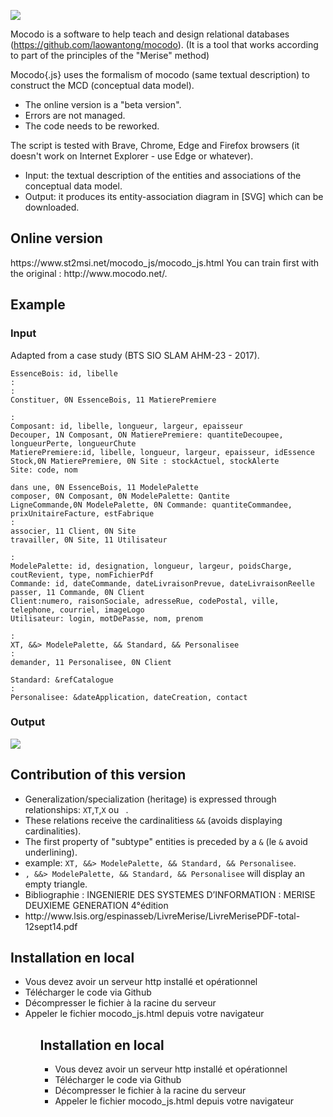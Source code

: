 ![](https://www.st2msi.net/img/mocodo_js.svg)

Mocodo is a software to help teach and design relational databases (https://github.com/laowantong/mocodo).
(It is a tool that works according to part of the principles of the "Merise" method)

Mocodo{.js} uses the formalism of mocodo (same textual description) to construct the MCD (conceptual data model). 
- The online version is a "beta version".
- Errors are not managed.
- The code needs to be reworked.

The script is tested with Brave, Chrome, Edge and Firefox browsers (it doesn't work on Internet Explorer - use Edge or whatever).
- Input: the textual description of the entities and associations of the conceptual data model.
- Output: it produces its entity-association diagram in [SVG] which can be downloaded.
<h2>Online version</h2>
https://www.st2msi.net/mocodo_js/mocodo_js.html
You can train first with the original : http://www.mocodo.net/.
<h2>Example</h2>
<h3>Input</h3>
Adapted from a case study (BTS SIO SLAM AHM-23 - 2017).

    EssenceBois: id, libelle
    :
    :
    Constituer, 0N EssenceBois, 11 MatierePremiere

    :
    Composant: id, libelle, longueur, largeur, epaisseur
    Decouper, 1N Composant, ON MatierePremiere: quantiteDecoupee, longueurPerte, longueurChute
    MatierePremiere:id, libelle, longueur, largeur, epaisseur, idEssence
    Stock,0N MatierePremiere, 0N Site : stockActuel, stockAlerte
    Site: code, nom

    dans une, 0N EssenceBois, 11 ModelePalette
    composer, 0N Composant, 0N ModelePalette: Qantite
    LigneCommande,0N ModelePalette, 0N Commande: quantiteCommandee, prixUnitaireFacture, estFabrique
    :
    associer, 11 Client, 0N Site
    travailler, 0N Site, 11 Utilisateur

    : 
    ModelePalette: id, designation, longueur, largeur, poidsCharge, coutRevient, type, nomFichierPdf
    Commande: id, dateCommande, dateLivraisonPrevue, dateLivraisonReelle
    passer, 11 Commande, 0N Client
    Client:numero, raisonSociale, adresseRue, codePostal, ville, telephone, courriel, imageLogo
    Utilisateur: login, motDePasse, nom, prenom

    :
    XT, &&> ModelePalette, && Standard, && Personalisee
    :
    demander, 11 Personalisee, 0N Client

    Standard: &refCatalogue
    :
    Personalisee: &dateApplication, dateCreation, contact
<h3>Output</h3>

![](https://www.st2msi.net/img/AHM-23.svg)

<h2>Contribution of this version</h2>
<ul>
    <li>Generalization/specialization (heritage) is expressed through relationships: <code>XT</code>,<code>T</code>,<code>X</code> ou <code> </code>.</li>
    <li>These relations receive the cardinalitiess <code>&&</code> (avoids displaying cardinalities).</li>
    <li>The first property of "subtype" entities is preceded by a <code>&</code> (le <code>&</code> avoid underlining).</li>
    <li>example: <code>XT, &&> ModelePalette, && Standard, && Personalisee</code>.</li>
    <li><code>, &&> ModelePalette, && Standard, && Personalisee</code> will display an empty triangle.</li>
    <li>Bibliographie : INGENIERIE DES SYSTEMES D’INFORMATION : MERISE DEUXIEME GENERATION 4°édition</li>
    <li>http://www.lsis.org/espinasseb/LivreMerise/LivreMerisePDF-total-12sept14.pdf</li>
</ul>
<h2>Installation en local</h2>
<ul>
    <li>Vous devez avoir un serveur http installé et opérationnel</li>
    <li>Télécharger le code via Github</li>
    <li>Décompresser le fichier à la racine du serveur</li>
    <li>Appeler le fichier mocodo_js.html depuis votre navigateur</li>
<ul>
<h2>Installation en local</h2>
<ul>
    <li>Vous devez avoir un serveur http installé et opérationnel</li>
    <li>Télécharger le code via Github</li>
    <li>Décompresser le fichier à la racine du serveur</li>
    <li>Appeler le fichier mocodo_js.html depuis votre navigateur</li>
<ul>

